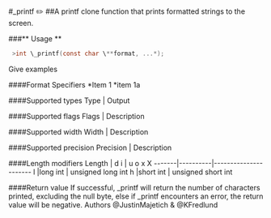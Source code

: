 #\_printf :pencil2:
##A printf clone function that prints formatted strings to the screen. 

###** Usage **
```c
 >int \_printf(const char \**format, ...*);
```
Give examples



####Format Specifiers
*Item 1
    *item 1a

####Supported types
Type | Output

####Supported flags
Flags | Description

####Supported width
Width | Description

####Supported precision
Precision | Description

####Length modifiers
Length | d i | u o x X
-------|----------|----------------------
l |long int | unsigned long int
h |short int | unsigned short int

####Return value
If successful, \_printf will return the number of characters printed, excluding the null byte, else if \_printf encounters an error, the return value will be negative.
Authors
@JustinMajetich & @KFredlund

